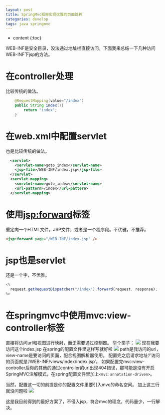 ```yaml
---
layout: post
title: SpringMvc框架实现优雅的页面跳转
categories: develop
tags: java springmvc
---
```


* content
{:toc}

WEB-INF是安全目录，没法通过地址栏直接访问，下面我来总结一下几种访问WEB-INF下jsp的方法。

# 在controller处理

比较传统的做法。

```java
    @RequestMapping(value="/index")
    public String index(){
        return "index";
    }
```




# 在web.xml中配置servlet

也是比较传统的做法。

```xml
  <servlet>
    <servlet-name>goto_index</servlet-name>
    <jsp-file>/WEB-INF/index.jsp</jsp-file>
  </servlet>
  <servlet-mapping>
    <servlet-name>goto_index</servlet-name>
    <url-pattern>/index</url-pattern>
  </servlet-mapping>
```

# 使用<jsp:forward>标签

重定向一个HTML文件，JSP文件，或者是一个程序段。不优雅，不推荐。

```html
<jsp:forward page="/WEB-INF/index.jsp" />
```

# jsp也是servlet

还是一个字，不优雅。

```javascript
<%
  request.getRequestDispatcher("/index").forward(request, response);
%>
```

# 在springmvc中使用mvc:view-controller标签

直接将访问url和视图进行映射，而无需要通过控制器。
举个栗子：
![](https://ws1.sinaimg.cn/large/7bb8bd97gy1fu6nsjyottj207t0c6gmn.jpg)
现在我要访问这个index.jsp
在spring的配置文件里这样写就好啦
![](https://ws1.sinaimg.cn/large/7bb8bd97gy1fu6nsk0t3gj20i705k75r.jpg)
path是我访问的url，view-name是要访问的页面，配合视图解析器使用。
配置完之后请求地址‘/’访问的页面就是‘/WEB-INF/views/index/index.jsp’。
如果配置完mvc:view-controller后你的其他的通过controller的url出现404错误，那可能是没有开启SpringMVC注解模式，在spring配置文件里加上`<mvc:annotation-driven>`。

当然，配置这一切的前提是你的配置文件里要引入mvc的命名空间。
加上这三行就没问题啦
![](https://ws1.sinaimg.cn/large/7bb8bd97gy1fu6nsk3xk9j20pq079wjk.jpg)

这是我目前得到的最好方案了，不侵入jsp，符合mvc的理念，代码量少，一行解决。
